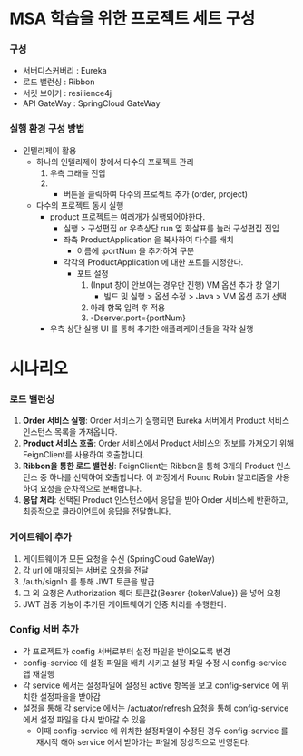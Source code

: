 # MSA 학습을 위한 프로젝트 세트 구성 
### 구성 
- 서버디스커버리 : Eureka
- 로드  밸런싱 : Ribbon
- 서킷  브이커 : resilience4j
- API GateWay : SpringCloud GateWay

### 실행 환경 구성 방법 
- 인텔리제이 활용 
  - 하나의 인텔리제이 창에서 다수의 프로젝트 관리 
    1. 우측 그래들 진입 
    2. + 버튼을 클릭하여 다수의 프로젝트 추가 (order, project)
  - 다수의 프로젝트 동시 실행 
    - product 프로젝트는 여러개가 실행되어야한다. 
      - 실행 > 구성편집 or 우측상단 run 옆 화살표를 눌러 구성편집 진입 
      - 좌측 ProductApplication 을 복사하여 다수를 배치
        - 이름에 :portNum 을 추가하여 구분
      - 각각의 ProductApplication 에 대한 포트를 지정한다.
        - 포트 설정  
          1. (Input 창이 안보이는 경우만 진행) VM 옵션 추가 창 열기
             - 빌드 및 실행 > 옵션 수정 > Java > VM 옵션 추가 선택
          2. 아래 항목 입력 후 적용
          3. -Dserver.port={portNum} 
    - 우측 상단 실행 UI 를 통해 추가한 애플리케이션들을 각각 실행 

# 시나리오 

### 로드 밸런싱 
1. **Order 서비스 실행**: Order 서비스가 실행되면 Eureka 서버에서 Product 서비스 인스턴스 목록을 가져옵니다.
2. **Product 서비스 호출**: Order 서비스에서 Product 서비스의 정보를 가져오기 위해 FeignClient를 사용하여 호출합니다.
3. **Ribbon을 통한 로드 밸런싱**: FeignClient는 Ribbon을 통해 3개의 Product 인스턴스 중 하나를 선택하여 호출합니다. 이 과정에서 Round Robin 알고리즘을 사용하여 요청을 순차적으로 분배합니다.
4. **응답 처리**: 선택된 Product 인스턴스에서 응답을 받아 Order 서비스에 반환하고, 최종적으로 클라이언트에 응답을 전달합니다.

### 게이트웨이 추가 
1. 게이트웨이가 모든 요청을 수신 (SpringCloud GateWay)
2. 각 url 에 매칭되는 서버로 요청을 전달
3. /auth/signIn 를 통해 JWT 토큰을 발급
4. 그 외 요청은 Authorization 헤더 토큰값(Bearer {tokenValue}) 을 넣어 요청 
5. JWT 검증 기능이 추가된 게이트웨이가 인증 처리를 수행한다.

### Config 서버 추가 
- 각 프로젝트가 config 서버로부터 설정 파일을 받아오도록 변경 
- config-service 에 설정 파일을 배치 시키고 설정 파일 수정 시 config-service 앱 재실행 
- 각 service 에서는 설정파일에 설정된 active 항목을 보고 config-service 에 위치한 설정파을을 받아감 
- 설정을 통해 각 service 에서는 /actuator/refresh 요청을 통해 config-service 에서 설정 파일을 다시 받아갈 수 있음 
  - 이때 config-service 에 위치한 설정파일이 수정된 경우 config-service 를 재시작 해야 service 에서 받아가는 파일에 정상적으로 반영된다.